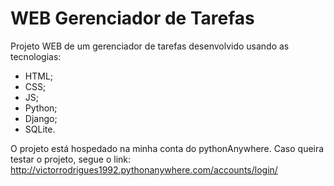 # WEB Gerenciador de Tarefas

Projeto WEB de um gerenciador de tarefas desenvolvido usando as tecnologias:

- HTML;
- CSS;
- JS;
- Python;
- Django;
- SQLite.

O projeto está hospedado na minha conta do pythonAnywhere. Caso queira testar o projeto, segue o link: http://victorrodrigues1992.pythonanywhere.com/accounts/login/
